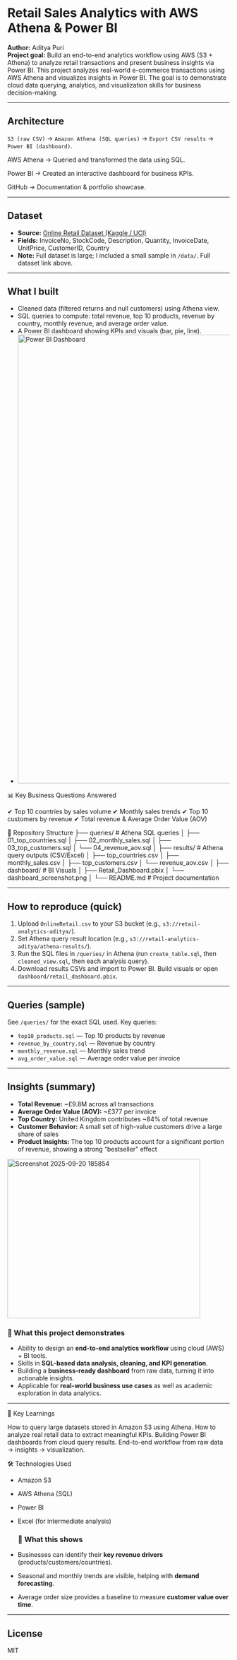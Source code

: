 # Retail Sales Analytics with AWS Athena & Power BI

**Author:** Aditya Puri  
**Project goal:** Build an end-to-end analytics workflow using AWS (S3 + Athena) to analyze retail transactions and present business insights via Power BI.
This project analyzes real-world e-commerce transactions using AWS Athena and visualizes insights in Power BI.
The goal is to demonstrate cloud data querying, analytics, and visualization skills for business decision-making.

---

## Architecture
`S3 (raw CSV)` → `Amazon Athena (SQL queries)` → `Export CSV results` → `Power BI (dashboard)`.

AWS Athena → Queried and transformed the data using SQL.

Power BI → Created an interactive dashboard for business KPIs.

GitHub → Documentation & portfolio showcase.

---

## Dataset
- **Source:** [Online Retail Dataset (Kaggle / UCI)](https://www.kaggle.com/datasets/vijayuv/onlineretail)  
- **Fields:** InvoiceNo, StockCode, Description, Quantity, InvoiceDate, UnitPrice, CustomerID, Country  
- **Note:** Full dataset is large; I included a small sample in `/data/`. Full dataset link above.

---

## What I built
- Cleaned data (filtered returns and null customers) using Athena view.
- SQL queries to compute: total revenue, top 10 products, revenue by country, monthly revenue, and average order value.
- A Power BI dashboard showing KPIs and visuals (bar, pie, line).
- <img width="1918" height="1017" alt="Power BI Dashboard" src="https://github.com/user-attachments/assets/a1028eb6-5346-4a96-b85b-f0138d251d32" />

📊 Key Business Questions Answered

✔ Top 10 countries by sales volume
✔ Monthly sales trends
✔ Top 10 customers by revenue
✔ Total revenue & Average Order Value (AOV)

📂 Repository Structure
├── queries/                 # Athena SQL queries
│   ├── 01_top_countries.sql
│   ├── 02_monthly_sales.sql
│   ├── 03_top_customers.sql
│   └── 04_revenue_aov.sql
│
├── results/                 # Athena query outputs (CSV/Excel)
│   ├── top_countries.csv
│   ├── monthly_sales.csv
│   ├── top_customers.csv
│   └── revenue_aov.csv
│
├── dashboard/               # BI Visuals
│   ├── Retail_Dashboard.pbix
│   └── dashboard_screenshot.png
│
└── README.md                # Project documentation


---

## How to reproduce (quick)
1. Upload `OnlineRetail.csv` to your S3 bucket (e.g., `s3://retail-analytics-aditya/`).
2. Set Athena query result location (e.g., `s3://retail-analytics-aditya/athena-results/`).
3. Run the SQL files in `/queries/` in Athena (run `create_table.sql`, then `cleaned_view.sql`, then each analysis query).
4. Download results CSVs and import to Power BI. Build visuals or open `dashboard/retail_dashboard.pbix`.

---

## Queries (sample)
See `/queries/` for the exact SQL used. Key queries:
- `top10_products.sql` — Top 10 products by revenue
- `revenue_by_country.sql` — Revenue by country
- `monthly_revenue.sql` — Monthly sales trend
- `avg_order_value.sql` — Average order value per invoice

---

## Insights (summary)
- **Total Revenue:** ~£9.8M across all transactions  
- **Average Order Value (AOV):** ~£377 per invoice  
- **Top Country:** United Kingdom contributes ~84% of total revenue  
- **Customer Behavior:** A small set of high-value customers drive a large share of sales  
- **Product Insights:** The top 10 products account for a significant portion of revenue, showing a strong “bestseller” effect   
<img width="437" height="361" alt="Screenshot 2025-09-20 185854" src="https://github.com/user-attachments/assets/9b5b5a75-5404-40ed-ba80-f5ede04304ce" />

### 📌 What this project demonstrates
- Ability to design an **end-to-end analytics workflow** using cloud (AWS) + BI tools.  
- Skills in **SQL-based data analysis, cleaning, and KPI generation**.  
- Building a **business-ready dashboard** from raw data, turning it into actionable insights.  
- Applicable for **real-world business use cases** as well as academic exploration in data analytics.

---

🔑 Key Learnings

How to query large datasets stored in Amazon S3 using Athena.
How to analyze real retail data to extract meaningful KPIs.
Building Power BI dashboards from cloud query results.
End-to-end workflow from raw data → insights → visualization.

🛠️ Technologies Used

- Amazon S3
- AWS Athena (SQL)
- Power BI
- Excel (for intermediate analysis)

  ### 📌 What this shows
- Businesses can identify their **key revenue drivers** (products/customers/countries).  
- Seasonal and monthly trends are visible, helping with **demand forecasting**.  
- Average order size provides a baseline to measure **customer value over time**. 



---

## License
MIT

